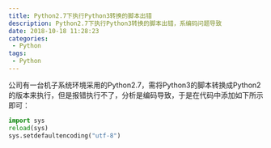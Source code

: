 ```yaml
---
title: Python2.7下执行Python3转换的脚本出错
description: Python2.7下执行Python3转换的脚本出错，系编码问题导致
date: 2018-10-18 11:28:23
categories:
 - Python
tags:
 - Python
---
```


公司有一台机子系统环境采用的Python2.7，需将Python3的脚本转换成Python2的版本来执行，但是报错执行不了，分析是编码导致，于是在代码中添加如下所示即可：
```python  
import sys
reload(sys)
sys.setdefaultencoding("utf-8")
```


